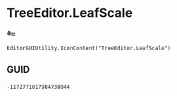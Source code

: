 # TreeEditor.LeafScale
![](/img/TreeEditor.LeafScale.png)

``` CSharp
EditorGUIUtility.IconContent("TreeEditor.LeafScale")
```
## GUID
```
-1172771817984738044
```
